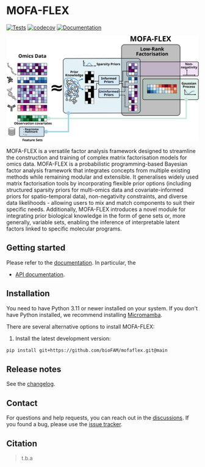 # MOFA-FLEX

[![Tests][badge-tests]][tests]
[![codecov][badge-codecov]][codecov]
[![Documentation][badge-docs]][documentation]

[badge-tests]: https://github.com/bioFAM/mofaflex/actions/workflows/test.yaml/badge.svg
[badge-codecov]: https://codecov.io/gh/bioFAM/mofaflex/graph/badge.svg?token=IJP1IA4JEU
[badge-docs]: https://img.shields.io/readthedocs/mofaflex


![graphical abstract](https://raw.githubusercontent.com/bioFAM/mofaflex/main/docs/_static/img/mofaflex_schematic.svg)

MOFA-FLEX is a versatile factor analysis framework designed to streamline the construction and training of complex matrix factorisation models for omics data. MOFA-FLEX is a probabilistic programming-based Bayesian factor analysis framework that integrates concepts from multiple existing methods while remaining modular and extensible. It generalises widely used matrix factorisation tools by incorporating flexible prior options (including structured sparsity priors for multi-omics data and covariate-informed priors for spatio-temporal data), non-negativity constraints, and diverse data likelihoods - allowing users to mix and match components to suit their specific needs. Additionally, MOFA-FLEX introduces a novel module for integrating prior biological knowledge in the form of gene sets or, more generally, variable sets, enabling the inference of interpretable latent factors linked to specific molecular programs.

## Getting started

Please refer to the [documentation][]. In particular, the

- [API documentation][].

## Installation

You need to have Python 3.11 or newer installed on your system. If you don't have
Python installed, we recommend installing [Micromamba](https://mamba.readthedocs.io/en/latest/installation/micromamba-installation.html).

There are several alternative options to install MOFA-FLEX:

<!--
1) Install the latest release of MOFA-FLEX from [PyPI][]:

```bash
pip install mofaflex
```
-->

1. Install the latest development version:

```bash
pip install git+https://github.com/bioFAM/mofaflex.git@main
```

## Release notes

See the [changelog][].

## Contact

For questions and help requests, you can reach out in the [discussions][].
If you found a bug, please use the [issue tracker][].

## Citation

> t.b.a

[issue tracker]: https://github.com/bioFAM/mofaflex/issues
[tests]: https://github.com/bioFAM/mofaflex/actions/workflows/test.yaml
[codecov]: https://codecov.io/gh/bioFAM/mofaflex
[documentation]: https://mofaflex.readthedocs.io
[discussions]: https://github.com/bioFAM/mofaflex/discussions
[changelog]: https://mofaflex.readthedocs.io/latest/changelog.html
[api documentation]: https://mofaflex.readthedocs.io/en/latest/api.htm
[pypi]: https://pypi.org/project/mofaflex
